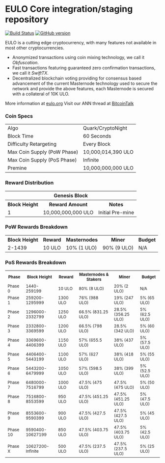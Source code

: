 EULO Core integration/staging repository
=====================================

[![Build Status](https://travis-ci.org/EULO-Project/EULO.svg?branch=master)](https://travis-ci.org/EULO-Project/EULO) [![GitHub version](https://badge.fury.io/gh/EULO-Project%2FEULO.svg)](https://badge.fury.io/gh/EULO-Project%2FEULO)

EULO is a cutting edge cryptocurrency, with many features not available in most other cryptocurrencies.
- Anonymized transactions using coin mixing technology, we call it _Obfuscation_.
- Fast transactions featuring guaranteed zero confirmation transactions, we call it _SwiftTX_.
- Decentralized blockchain voting providing for consensus based advancement of the current Masternode
  technology used to secure the network and provide the above features, each Masternode is secured
  with a collateral of 10K ULO.

More information at [eulo.org](http://www.eulo.org) Visit our ANN thread at [BitcoinTalk](http://www.bitcointalk.org/index.php?topic=1262920)

### Coin Specs
<table>
<tr><td>Algo</td><td>Quark/CryptoNight</td></tr>
<tr><td>Block Time</td><td>60 Seconds</td></tr>
<tr><td>Difficulty Retargeting</td><td>Every Block</td></tr>
<tr><td>Max Coin Supply (PoW Phase)</td><td>10,000,014,390 ULO</td></tr>
<tr><td>Max Coin Supply (PoS Phase)</td><td>Infinite</td></tr>
<tr><td>Premine</td><td>10,000,000,000 ULO</td></tr>
</table>

### Reward Distribution

<table>
<th colspan=4>Genesis Block</th>
<tr><th>Block Height</th><th>Reward Amount</th><th>Notes</th></tr>
<tr><td>1</td><td>10,000,000,000 ULO</td><td>Initial Pre-mine</td></tr>
</table>

### PoW Rewards Breakdown

<table>
<th>Block Height</th><th>Reward</th><th>Masternodes</th><th>Miner</th><th>Budget</th>
<tr><td>2-1439</td><td>10 ULO</td><td>10% (1 ULO)</td><td>90% (9 ULO)</td><td>N/A</td></tr>
</table>

### PoS Rewards Breakdown

<table>
<th><font size="2">Phase<font></th><th><font size="2">Block Height<font></th><th><font size="2">Reward<font></th><th><font size="2">Masternodes & Stakers<font></th><th><font size="2">Miner<font></th><th><font size="2">Budget<font></th>
<tr><td><font size="2">Phase 0<font></td><td><font size="2">1440-259199<font></td><td><font size="2">10 ULO<font></td><td><font size="2">80% (8 ULO)<font></td><td><font size="2">20% (2 ULO)<font></td><td><font size="2">N/A<font></td></tr>
<tr><td><font size="2">Phase 1<font></td><td><font size="2">259200-1295999<font></td><td><font size="2">1300 ULO<font></td><td><font size="2">76% (988 ULO)<font></td><td><font size="2">19% (247 ULO)<font></td><td><font size="2">5% (65 ULO)<font></td></tr>
<tr><td><font size="2">Phase 2<font></td><td><font size="2">1296000-2332799<font></td><td><font size="2">1250 ULO<font></td><td><font size="2">66.5% (831.25 ULO)<font></td><td><font size="2">28.5% (356.25 ULO)<font></td><td><font size="2">5% (62.5 ULO)<font></td></tr>
<tr><td><font size="2">Phase 3<font></td><td><font size="2">2332800-3369599<font></td><td><font size="2">1200 ULO<font></td><td><font size="2">66.5% (798 ULO)<font></td><td><font size="2">28.5% (342 ULO)<font></td><td><font size="2">5% (60 ULO)<font></td></tr>
<tr><td><font size="2">Phase 4<font></td><td><font size="2">3369600-4406399<font></td><td><font size="2">1150 ULO<font></td><td><font size="2">57% (655.5 ULO)<font></td><td><font size="2">38% (437 ULO)<font></td><td><font size="2">5% (57.5 ULO)<font></td></tr>
<tr><td><font size="2">Phase 5<font></td><td><font size="2">4406400-5443199<font></td><td><font size="2">1100 ULO<font></td><td><font size="2">57% (627 ULO)<font></td><td><font size="2">38% (418 ULO)<font></td><td><font size="2">5% (55 ULO)<font></td></tr>
<tr><td><font size="2">Phase 6<font></td><td><font size="2">5443200-6479999<font></td><td><font size="2">1050 ULO<font></td><td><font size="2">57% (598.5 ULO)<font></td><td><font size="2">38% (399 ULO)<font></td><td><font size="2">5% (52.5 ULO)<font></td></tr>
<tr><td><font size="2">Phase 7<font></td><td><font size="2">6480000-7516799<font></td><td><font size="2">1000 ULO<font></td><td><font size="2">47.5% (475 ULO)<font></td><td><font size="2">47.5% (475 ULO)<font></td><td><font size="2">5% (50 ULO)<font></td></tr>
<tr><td><font size="2">Phase 8<font></td><td><font size="2">7516800-8553599<font></td><td><font size="2">950 ULO<font></td><td><font size="2">47.5% (451.25 ULO)<font></td><td><font size="2">47.5% (451.25 ULO)<font></td><td><font size="2">5% (47.5 ULO)<font></td></tr>
<tr><td><font size="2">Phase 9<font></td><td><font size="2">8553600-9590399<font></td><td><font size="2">900 ULO<font></td><td><font size="2">47.5% (427.5 ULO)<font></td><td><font size="2">47.5% (427.5 ULO)<font></td><td><font size="2">5% (45 ULO)<font></td></tr>
<tr><td><font size="2">Phase 10<font></td><td><font size="2">9590400-10627199<font></td><td><font size="2">850 ULO<font></td><td><font size="2">47.5% (403.75 ULO)<font></td><td><font size="2">47.5% (403.75 ULO)<font></td><td><font size="2">5% (42.5 ULO)<font></td></tr>
<tr><td><font size="2">Phase X<font></td><td><font size="2">10627200-Infinite<font></td><td><font size="2">500 ULO<font></td><td><font size="2">47.5% (237.5 ULO)<font></td><td><font size="2">47.5% (237.5 ULO)<font></td><td><font size="2">5% (25 ULO)<font></td></tr>
</table>
